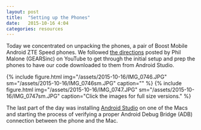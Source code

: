 ```yaml
---
layout: post
title:  "Setting up the Phones"
date:   2015-10-16 4:04
categories: resources
---
```

Today we concentrated on unpacking the phones, a pair of Boost Mobile Android ZTE Speed phones. We followed [the directions](https://youtu.be/n597U6rcl2Y) posted by Phil Malone (GEARSinc) on YouTube to get through the initial setup and prep the phones to have our code downloaded to them from Android Studio.

{% include figure.html img="/assets/2015-10-16/IMG_0746.JPG" sm="/assets/2015-10-16/IMG_0746sm.JPG" caption="" %}
{% include figure.html img="/assets/2015-10-16/IMG_0747.JPG" sm="/assets/2015-10-16/IMG_0747sm.JPG" caption="Click the images for full size versions." %}

The last part of the day was installing [Android Studio](https://developer.android.com/sdk/index.html) on one of the Macs and starting the process of verifying a proper Android Debug Bridge (ADB) connection between the phone and the Mac.
